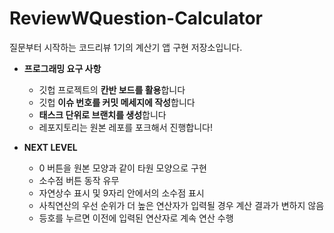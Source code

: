 # ReviewWQuestion-Calculator
질문부터 시작하는 코드리뷰 1기의 계산기 앱 구현 저장소입니다.
- **프로그래밍 요구 사항**
    - 깃헙 프로젝트의 **칸반 보드를 활용**합니다
    - 깃헙 **이슈 번호를 커밋 메세지에 작성**합니다
    - **태스크 단위로 브랜치를 생성**합니다
    - 레포지토리는 원본 레포를 포크해서 진행합니다!

- **NEXT LEVEL**
    - 0 버튼을 원본 모양과 같이 타원 모양으로 구현
    - 소수점 버튼 동작 유무
    - 자연상수 표시 및 9자리 안에서의 소수점 표시
    - 사칙연산의 우선 순위가 더 높은 연산자가 입력될 경우 계산 결과가 변하지 않음
    - 등호를 누르면 이전에 입력된 연산자로 계속 연산 수행
